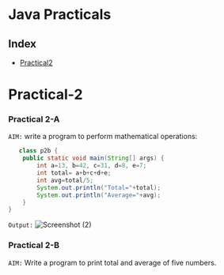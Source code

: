 # Java Practicals

## Index
- [Practical2](#practical2)
  



# Practical-2
  ### Practical 2-A
  `AIM:` write a program to perform mathematical operations:
  ```java
     class p2b {
      public static void main(String[] args) {
          int a=13, b=42, c=31, d=8, e=7;
          int total= a+b+c+d+e;
          int avg=total/5;
          System.out.println("Total="+total);
          System.out.println("Average="+avg);
      }
  }
  ```

  `Output:`
  ![Screenshot (2)](https://github.com/krishna0rothe/JavaLab/assets/146362721/626b7c2c-416e-401e-8b83-cfdc45fdedb6)

  ### Practical 2-B
  `AIM:` Write a program to print total and average of five numbers.
  ``` java
  

